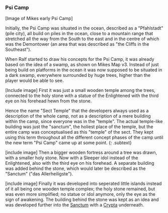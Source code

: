 
### Psi Camp 

[Image of Mikes early Psi Camp]

Initially, the Psi Camp was situated in the ocean, described as a "Pfahlstadt" (pile city), all build on piles in the ocean, close to a mountain range that stretched all the way from the South to the east and in the centre of which was the Demontower (an area that was described as "the Cliffs in the Southeast").

When Ralf started to draw his concepts for the Psi Camp, it was already based on the idea of a swamp, as shown on Mikes Map v3. Instead of just being build on platforms in the ocean it was now supposed to be situated in a dark swamp, everywhere surrounded by huge trees, higher than the player would be able to see.

[Include image]
First it was just a small wooden temple among the trees, connected to the holy stone with a statue of the Enlightened with the third eye on his forehead hewn from the stone.

Hence the name "Sect Temple" that the developers always used as a description of the whole camp, not as a description of a mere building within the camp, since everyone was in the "temple". The actual temple-like building was just the "sanctum", the holiest place of the temple, but the entire camp was conceptualised as this "temple" of the sect. They kept using this term throughout all the different concept phases of the camp until the new term "Psi Camp" came up at some point.
{: .subtext}

[include image]
Then a bigger wooden fortress around a tree was drawn, with a smaller holy stone. Now with a Sleeper idol instead of the Enlightened, also with the third eye on his forehead. A separate building was added behind the stone, which would later be described as the "Sanctum" ("das Allerheiligste").

[include image]
Finally it was developed into seperated little islands instead of it all being one wooden temple complex; the holy stone remained, but was even more simplified; no statue or idol anymore, only the eye as the sign of awakening. The building behind the stone was kept as an idea and was developed further into the [Sanctum]() with a [Crypta]() underneath.


<style>
    main {
        background: url("/_img/bg/world2.jpg");
        background-position: top right;
        background-size: 75%;
        background-repeat: no-repeat;
        width: 100%;
    }
</style>

